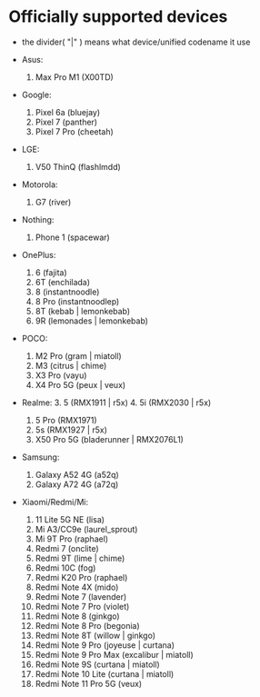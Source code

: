 # Officially supported devices
-  the divider( "|" ) means what device/unified codename it use
* Asus:
    1. Max Pro M1 (X00TD)

* Google:
    1. Pixel 6a (bluejay)
    2. Pixel 7 (panther)
    3. Pixel 7 Pro (cheetah)

* LGE:
    1. V50 ThinQ (flashlmdd)

* Motorola:
    1. G7 (river)

* Nothing:
    1. Phone 1 (spacewar)

* OnePlus:
    1. 6 (fajita)
    2. 6T (enchilada)
    3. 8 (instantnoodle)
    4. 8 Pro (instantnoodlep)
    5. 8T (kebab | lemonkebab)
    6. 9R (lemonades | lemonkebab)

* POCO:
    1. M2 Pro (gram | miatoll)
    2. M3 (citrus | chime)
    3. X3 Pro (vayu)
    4. X4 Pro 5G (peux | veux)

* Realme:
    3. 5 (RMX1911 | r5x)
    4. 5i (RMX2030 | r5x)
    1. 5 Pro (RMX1971)
    6. 5s (RMX1927 | r5x)
    2. X50 Pro 5G (bladerunner | RMX2076L1)

* Samsung:
    1. Galaxy A52 4G (a52q)
    2. Galaxy A72 4G (a72q)

* Xiaomi/Redmi/Mi:
    1. 11 Lite 5G NE (lisa) 
    2. Mi A3/CC9e (laurel_sprout)
    3. Mi 9T Pro (raphael)
    4. Redmi 7 (onclite)
    5. Redmi 9T (lime | chime)
    6. Redmi 10C (fog)
    7. Redmi K20 Pro (raphael)
    8. Redmi Note 4X (mido)
    9. Redmi Note 7 (lavender)
    10. Redmi Note 7 Pro (violet)
    11. Redmi Note 8 (ginkgo)
    12. Redmi Note 8 Pro (begonia)
    13. Redmi Note 8T (willow | ginkgo)
    14. Redmi Note 9 Pro (joyeuse | curtana)
    15. Redmi Note 9 Pro Max (excalibur | miatoll)
    16. Redmi Note 9S (curtana | miatoll)
    17. Redmi Note 10 Lite (curtana | miatoll)
    18. Redmi Note 11 Pro 5G (veux)
